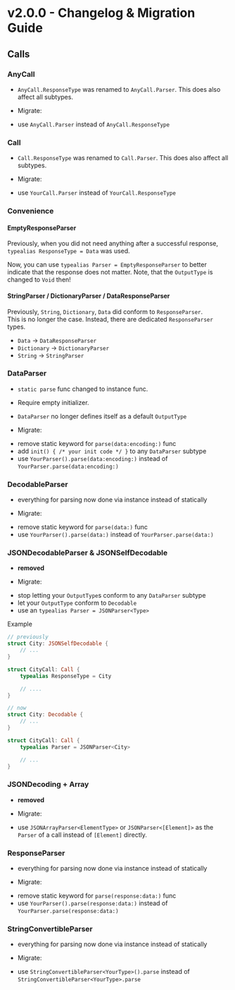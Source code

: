 # v2.0.0 - Changelog & Migration Guide

## Calls

### AnyCall

* `AnyCall.ResponseType` was renamed to `AnyCall.Parser`. This does also affect all subtypes.

* Migrate:
- use `AnyCall.Parser` instead of `AnyCall.ResponseType`

### Call

* `Call.ResponseType` was renamed to `Call.Parser`. This does also affect all subtypes.

* Migrate:
- use `YourCall.Parser` instead of `YourCall.ResponseType`

### Convenience

#### EmptyResponseParser

Previously, when you did not need anything after a successful response, `typealias ResponseType = Data` was used.  

Now, you can use `typealias Parser = EmptyResponseParser` to better indicate that the response does not matter.
Note, that the `OutputType` is changed to `Void` then!

#### StringParser / DictionaryParser / DataResponseParser

Previously, `String`, `Dictionary`, `Data` did conform to `ResponseParser`.  
This is no longer the case. Instead, there are dedicated `ResponseParser` types.

* `Data` -> `DataResponseParser`
* `Dictionary` -> `DictionaryParser`
* `String` -> `StringParser`

### DataParser

* `static parse` func changed to instance func. 
* Require empty initializer.
* `DataParser` no longer defines itself as a default `OutputType`

* Migrate:
- remove static keyword for `parse(data:encoding:)` func
- add `init() { /* your init code */ }` to any `DataParser` subtype
- use `YourParser().parse(data:encoding:)` instead of `YourParser.parse(data:encoding:)`

### DecodableParser

* everything for parsing now done via instance instead of statically

* Migrate:
- remove static keyword for `parse(data:)` func
- use `YourParser().parse(data:)` instead of `YourParser.parse(data:)`

### JSONDecodableParser & JSONSelfDecodable

* **removed**

* Migrate:
- stop letting your `OutputType`s conform to any `DataParser` subtype
- let your `OutputType` conform to `Decodable`
- use an `typealias Parser = JSONParser<Type>`

Example

```swift
// previously
struct City: JSONSelfDecodable {
    // ...
}

struct CityCall: Call {
    typealias ResponseType = City

    // ....
}

// now
struct City: Decodable {
    // ...
}

struct CityCall: Call {
    typealias Parser = JSONParser<City>

    // ...
}
```

### JSONDecoding + Array

* **removed**

* Migrate:
- use `JSONArrayParser<ElementType>` or `JSONParser<[Element]>` as the `Parser` of a call instead of `[Element]` directly.

### ResponseParser

* everything for parsing now done via instance instead of statically

* Migrate:
- remove static keyword for `parse(response:data:)` func
- use `YourParser().parse(response:data:)` instead of `YourParser.parse(response:data:)`

### StringConvertibleParser

* everything for parsing now done via instance instead of statically

* Migrate:
- use `StringConvertibleParser<YourType>().parse` instead of `StringConvertibleParser<YourType>.parse`
